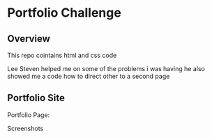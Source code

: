 # Portfolio Challenge

## Overview

This repo cointains html and css code

Lee Steven helped me on some of the problems i was having he also showed me a code how to direct other to a second page 

## Portfolio Site

Portfolio Page: 

Screenshots

